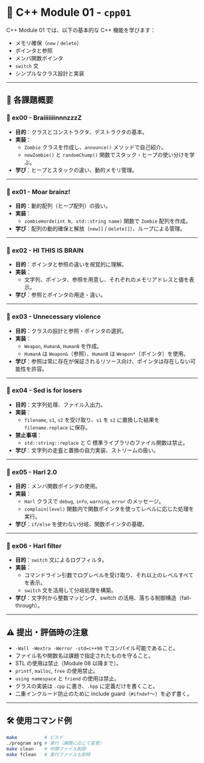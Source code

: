 # 📘 C++ Module 01 - `cpp01`

C++ Module 01 では、以下の基本的な C++ 機能を学びます：

- メモリ確保（`new` / `delete`）
- ポインタと参照
- メンバ関数ポインタ
- `switch` 文
- シンプルなクラス設計と実装

---

## 📁 各課題概要

### 🧠 ex00 - BraiiiiiiinnnzzzZ

- **目的**：クラスとコンストラクタ、デストラクタの基本。
- **実装**：
  - `Zombie` クラスを作成し、`announce()` メソッドで自己紹介。
  - `newZombie()` と `randomChump()` 関数でスタック・ヒープの使い分けを学ぶ。
- **学び**：ヒープとスタックの違い、動的メモリ管理。

---

### 🧠 ex01 - Moar brainz!

- **目的**：動的配列（ヒープ配列）の扱い。
- **実装**：
  - `zombieHorde(int N, std::string name)` 関数で `Zombie` 配列を作成。
- **学び**：配列の動的確保と解放（`new[]` / `delete[]`）、ループによる管理。

---

### 🧠 ex02 - HI THIS IS BRAIN

- **目的**：ポインタと参照の違いを視覚的に理解。
- **実装**：
  - 文字列、ポインタ、参照を用意し、それぞれのメモリアドレスと値を表示。
- **学び**：参照とポインタの用途・違い。

---

### 🧠 ex03 - Unnecessary violence

- **目的**：クラスの設計と参照・ポインタの選択。
- **実装**：
  - `Weapon`, `HumanA`, `HumanB` を作成。
  - `HumanA` は `Weapon&`（参照）、`HumanB` は `Weapon*`（ポインタ）を使用。
- **学び**：参照は常に存在が保証されるリソース向け、ポインタは存在しない可能性を許容。

---

### 🧠 ex04 - Sed is for losers

- **目的**：文字列処理、ファイル入出力。
- **実装**：
  - `filename`, `s1`, `s2` を受け取り、`s1` を `s2` に置換した結果を `filename.replace` に保存。
- **禁止事項**：
  - `std::string::replace` と C 標準ライブラリのファイル関数は禁止。
- **学び**：文字列の走査と置換の自力実装、ストリームの扱い。

---

### 🧠 ex05 - Harl 2.0

- **目的**：メンバ関数ポインタの使用。
- **実装**：
  - `Harl` クラスで `debug`, `info`, `warning`, `error` のメッセージ。
  - `complain(level)` 関数内で関数ポインタを使ってレベルに応じた処理を実行。
- **学び**：`if/else` を使わない分岐、関数ポインタの基礎。

---

### 🧠 ex06 - Harl filter

- **目的**：`switch` 文によるログフィルタ。
- **実装**：
  - コマンドライン引数でログレベルを受け取り、それ以上のレベルすべてを表示。
  - `switch` 文を活用して分岐処理を構築。
- **学び**：文字列から整数マッピング、switch の活用、落ちる制御構造（fall-through）。

---

## ⚠️ 提出・評価時の注意

- `-Wall -Wextra -Werror -std=c++98` でコンパイル可能であること。
- ファイル名や関数名は課題で指定されたものを守ること。
- STL の使用は禁止（Module 08 以降まで）。
- `printf`, `malloc`, `free` の使用禁止。
- `using namespace` と `friend` の使用は禁止。
- クラスの実装は `.cpp` に書き、`.hpp` に定義だけを書くこと。
- 二重インクルード防止のために include guard（`#ifndef`〜）を必ず書く。

---

## 🛠 使用コマンド例

```bash
make          # ビルド
./program arg # 実行（課題に応じて変更）
make clean    # 中間ファイル削除
make fclean   # 実行ファイルも削除
